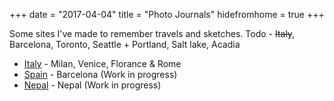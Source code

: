 +++
date = "2017-04-04"
title = "Photo Journals"
hidefromhome = true
+++

Some sites I've made to remember travels and sketches.
Todo - ~~Italy~~, Barcelona, Toronto, Seattle + Portland, Salt lake, Acadia


<ul class="posts">
	<li><a href="/travel-minisites/italy/">Italy</a> - Milan, Venice, Florance & Rome</li>
	<li><a href="/travel-minisites/spain/">Spain</a> - Barcelona (Work in progress)</li>
	<li><a href="/travel-minisites/nepal/">Nepal</a> - Nepal (Work in progress)</li>
</ul>
